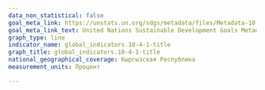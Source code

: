 ```yaml
---
data_non_statistical: false
goal_meta_link: https://unstats.un.org/sdgs/metadata/files/Metadata-10-04-01.pdf
goal_meta_link_text: United Nations Sustainable Development Goals Metadata (PDF 190 KB)
graph_type: line
indicator_name: global_indicators.10-4-1-title
graph_title: global_indicators.10-4-1-title
national_geographical_coverage: Кыргызская Республика
measurement_units: Процент

---
```

